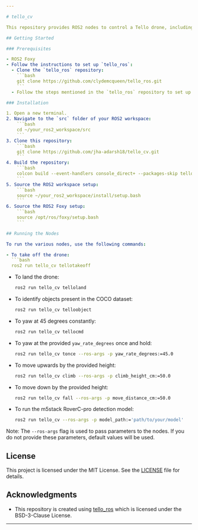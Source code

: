 ```yaml
---

# tello_cv

This repository provides ROS2 nodes to control a Tello drone, including object detection using a YOLO model and various movement commands.

## Getting Started

### Prerequisites

- ROS2 Foxy
- Follow the instructions to set up `tello_ros`:
  - Clone the `tello_ros` repository:
    ```bash
    git clone https://github.com/clydemcqueen/tello_ros.git
    ```
  - Follow the steps mentioned in the `tello_ros` repository to set up the environment up to the `teleop` section.

### Installation

1. Open a new terminal.
2. Navigate to the `src` folder of your ROS2 workspace:
    ```bash
    cd ~/your_ros2_workspace/src
    ```
3. Clone this repository:
    ```bash
    git clone https://github.com/jha-adarsh18/tello_cv.git
    ```
4. Build the repository:
    ```bash
    colcon build --event-handlers console_direct+ --packages-skip tello_gazebo
    ```
5. Source the ROS2 workspace setup:
    ```bash
    source ~/your_ros2_workspace/install/setup.bash
    ```
6. Source the ROS2 Foxy setup:
    ```bash
    source /opt/ros/foxy/setup.bash
    ```

## Running the Nodes

To run the various nodes, use the following commands:

- To take off the drone:
  ```bash
  ros2 run tello_cv tellotakeoff
  ```

- To land the drone:
  ```bash
  ros2 run tello_cv telloland
  ```

- To identify objects present in the COCO dataset:
  ```bash
  ros2 run tello_cv telloobject
  ```

- To yaw at 45 degrees constantly:
  ```bash
  ros2 run tello_cv tellocmd
  ```

- To yaw at the provided `yaw_rate_degrees` once and hold:
  ```bash
  ros2 run tello_cv tonce --ros-args -p yaw_rate_degrees:=45.0
  ```

- To move upwards by the provided height:
  ```bash
  ros2 run tello_cv climb --ros-args -p climb_height_cm:=50.0
  ```

- To move down by the provided height:
  ```bash
  ros2 run tello_cv fall --ros-args -p move_distance_cm:=50.0
  ```

- To run the m5stack RoverC-pro detection model:
  ```bash
  ros2 run tello_cv --ros-args -p model_path:='path/to/your/model'
  ```

Note: The `--ros-args` flag is used to pass parameters to the nodes. If you do not provide these parameters, default values will be used.

## License

This project is licensed under the MIT License. See the [LICENSE](LICENSE) file for details.

## Acknowledgments

- This repository is created using [tello_ros](https://github.com/clydemcqueen/tello_ros) which is licensed under the BSD-3-Clause License.


---
```

